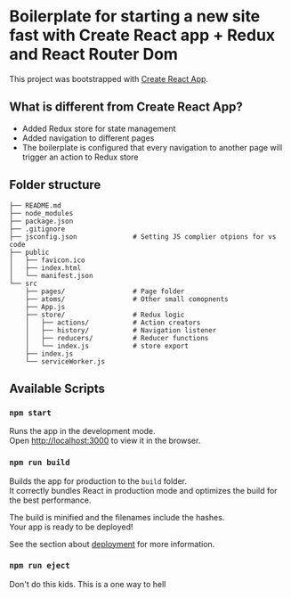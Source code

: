 # Boilerplate for starting a new site fast with Create React app + Redux and React Router Dom

This project was bootstrapped with [Create React App](https://github.com/facebook/create-react-app).

## What is different from  Create React App?
- Added Redux store for state management
- Added navigation to different pages
- The boilerplate is configured that every navigation to another page will trigger an action to Redux store

## Folder structure

    ├── README.md
    ├── node_modules
    ├── package.json
    ├── .gitignore
    ├── jsconfig.json              # Setting JS complier otpions for vs code
    ├── public
    │   ├── favicon.ico
    │   ├── index.html
    │   └── manifest.json
    └── src
        ├── pages/                 # Page folder
        ├── atoms/                 # Other small comopnents
        ├── App.js
        ├── store/                 # Redux logic
        │   ├── actions/           # Action creators
        │   ├── history/           # Navigation listener
        │   ├── reducers/          # Reducer functions
        │   └── index.js           # store export
        ├── index.js
        └── serviceWorker.js
    
## Available Scripts

### `npm start`

Runs the app in the development mode.<br />
Open [http://localhost:3000](http://localhost:3000) to view it in the browser.

### `npm run build`

Builds the app for production to the `build` folder.<br />
It correctly bundles React in production mode and optimizes the build for the best performance.

The build is minified and the filenames include the hashes.<br />
Your app is ready to be deployed!

See the section about [deployment](https://facebook.github.io/create-react-app/docs/deployment) for more information.

### `npm run eject`
Don't do this kids. This is a one way to hell